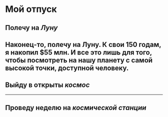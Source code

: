 # Мой отпуск

## Полечу на *Луну*
Наконец-то, полечу на Луну. К свои 150 годам, я накопил $55 млн. И все это лишь для того, чтобы посмотреть на нашу планету с самой высокой точки, доступной человеку. 
---
## Выйду в открыты *космос*

---
## Проведу неделю на *космической станции*